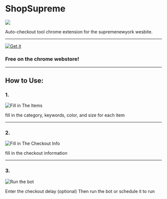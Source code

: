 # ShopSupreme

![](https://danielzelfo.com/img/ShopSupreme/shopsupremedesign.png)

Auto-checkout tool chrome extension for the supremenewyork wesbite.

---
[![Get it](https://danielzelfo.com/img/chrome-webstore.png)](https://chrome.google.com/webstore/detail/supreme-bot-shopsupreme/egoidoeijbfliecicioclcnhmpkbnked)

### Free on the chrome webstore!

---
## How to Use:

### 1.

![Fill in The Items](https://danielzelfo.com/img/ShopSupreme/items.png)

fill in the category, keywords, color, and size for each item

---

### 2.

![Fill in The Checkout Info](https://danielzelfo.com/img/ShopSupreme/checkout.PNG)

fill in the checkout information

---

### 3.

![Run the bot](https://danielzelfo.com/img/ShopSupreme/run.png)

Enter the checkout delay (optional)
Then run the bot or schedule it to run

